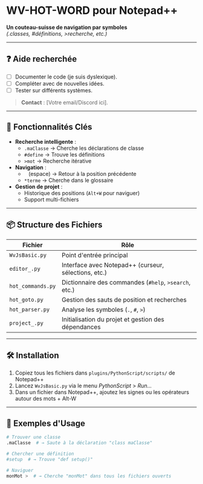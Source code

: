 # WV-HOT-WORD pour Notepad++ 
**Un couteau-suisse de navigation par symboles**  
*(.classes, #définitions, >recherche, etc.)*

---

## ❓ Aide recherchée  
- [ ] Documenter le code (je suis dyslexique).  
- [ ] Compléter avec de nouvelles idées.  
- [ ] Tester sur différents systèmes.  

> **Contact** : [Votre email/Discord ici].  
---

## 🚀 Fonctionnalités Clés
- **Recherche intelligente** :
  - `.maClasse` → Cherche les déclarations de classe
  - `#define` → Trouve les définitions
  - `>mot` → Recherche itérative
- **Navigation** :
  - ` ` (espace) → Retour à la position précédente
  - `*terme` → Cherche dans le glossaire
- **Gestion de projet** :
  - Historique des positions (`Alt+W` pour naviguer)
  - Support multi-fichiers

---

## 📦 Structure des Fichiers
| Fichier               | Rôle                                                                 |
|-----------------------|----------------------------------------------------------------------|
| `WvJsBasic.py`        | Point d'entrée principal                                            |
| `editor_.py`          | Interface avec Notepad++ (curseur, sélections, etc.)                |
| `hot_commands.py`     | Dictionnaire des commandes (`#help`, `>search`, etc.)               |
| `hot_goto.py`         | Gestion des sauts de position et recherches                         |
| `hot_parser.py`       | Analyse les symboles (`.`, `#`, `>`)                                |
| `project_.py`         | Initialisation du projet et gestion des dépendances                 |

---

## 🛠 Installation
1. Copiez tous les fichiers dans `plugins/PythonScript/scripts/` de Notepad++
2. Lancez `WvJsBasic.py` via le menu *PythonScript* > *Run...*
3. Dans un fichier dans Notepad++, ajoutez les signes ou les opérateurs autour des mots + Alt-W

---

## 🎯 Exemples d'Usage
```python
# Trouver une classe
.maClasse  # → Saute à la déclaration "class maClasse"

# Chercher une définition
#setup  # → Trouve "def setup()"

# Naviguer
monMot >  # → Cherche "monMot" dans tous les fichiers ouverts
